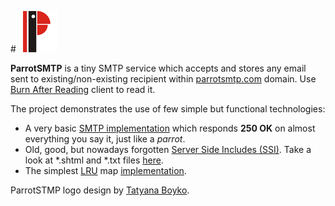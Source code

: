 #![ParrotSMTP Logo](https://raw.githubusercontent.com/vgorin/parrot-smtp/master/src/main/webapp/logo1_p_64.png)

**ParrotSMTP** is a tiny SMTP service which accepts and stores any email sent to existing/non-existing recipient within [parrotsmtp.com](http://parrotsmtp.com) domain. Use [Burn After Reading](http://parrotsmtp.com/bar_client.shtml) client to read it.

The project demonstrates the use of few simple but functional technologies:

* A very basic [SMTP implementation](https://github.com/vgorin/parrot-smtp/blob/master/src/main/java/com/parrotsmtp/service/SMTPService.java) which responds **250 OK** on almost everything you say it, just like a *parrot*. 
* Old, good, but nowadays forgotten [Server Side Includes (SSI)](https://en.wikipedia.org/wiki/Server_Side_Includes). Take a look at *.shtml and *.txt files [here](https://github.com/vgorin/parrot-smtp/tree/master/src/main/webapp).
* The simplest [LRU](https://en.wikipedia.org/wiki/Cache_replacement_policies#LRU) map [implementation](https://github.com/vgorin/parrot-smtp/blob/master/src/main/java/com/parrotsmtp/util/LRUMap.java).

ParrotSTMP logo design by [Tatyana Boyko](https://www.linkedin.com/in/tboyko).
